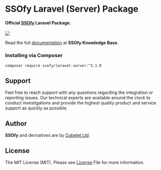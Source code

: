 SSOfy Laravel (Server) Package
=============

#### Official [SSOfy](https://www.ssofy.com) Laravel Package.

![](./docs/banner.png)

Read the full [documentation](https://www.ssofy.com/docs/SDK/LaravelServer/Installation) at **SSOfy Knowledge Base**.

### Installing via Composer

```bash
composer require ssofy/laravel-server:^2.1.0
```

## Support

Feel free to reach support with any questions regarding the integration or reporting issues.
Our technical experts are available around the clock to conduct investigations and provide
the highest quality product and service support as quickly as possible.

## Author

**SSOfy** and derivatives are by [Cubelet Ltd](https://cubelet.co.uk).

## License

The MIT License (MIT). Please see [License](LICENSE) File for more information.
